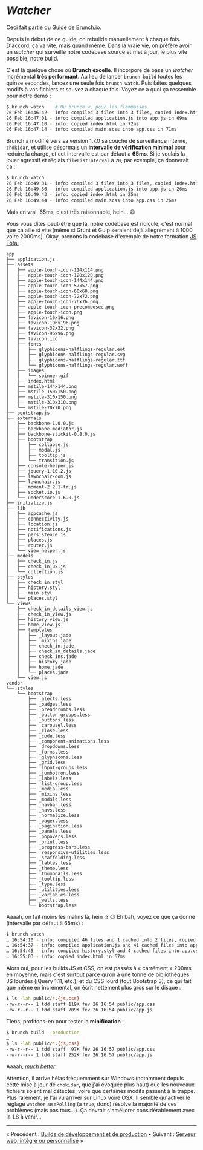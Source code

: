 # *Watcher*

Ceci fait partie du [Guide de Brunch.io](README.md).

Depuis le début de ce guide, on rebuilde manuellement à chaque fois.  D'accord, ça va vite, mais quand même.  Dans la vraie vie, on préfère avoir un *watcher* qui surveille notre codebase source et met à jour, le plus vite possible, notre build.

C'est là quelque chose où **Brunch excelle**.  Il incorpore de base un *watcher* incrémental **très performant**.  Au lieu de lancer `brunch build` toutes les quinze secondes, lancez une seule fois `brunch watch`.  Puis faites quelques modifs à vos fichiers et sauvez à chaque fois.  Voyez ce à quoi ça ressemble pour notre démo :

```sh
$ brunch watch    # Ou brunch w, pour les flemmasses
26 Feb 16:46:42 - info: compiled 3 files into 3 files, copied index.html in 304ms
26 Feb 16:47:01 - info: compiled application.js into app.js in 69ms
26 Feb 16:47:10 - info: copied index.html in 72ms
26 Feb 16:47:14 - info: compiled main.scss into app.css in 71ms
```

Brunch a modifié vers sa version 1.7.0 sa couche de surveillance interne, `chokidar`, et utilise désormais un **intervalle de vérification minimal** pour réduire la charge, et cet intervalle est par défaut à **65ms**.  Si je voulais la jouer agressif et réglais `fileListInterval` à `20`, par exemple, ça donnerait ça :

```sh
$ brunch watch
26 Feb 16:49:31 - info: compiled 3 files into 3 files, copied index.html in 266ms
26 Feb 16:49:36 - info: compiled application.js into app.js in 26ms
26 Feb 16:49:43 - info: copied index.html in 25ms
26 Feb 16:49:44 - info: compiled main.scss into app.css in 26ms
```

Mais en vrai, 65ms, c'est très raisonnable, hein… :smile:

Vous vous dites peut-être que là, notre codebase est ridicule, c'est normal que ça aille si vite (même si Grunt et Gulp seraient déjà allègrement à 1000 voire 2000ms).  Okay, prenons la codebase d'exemple de notre formation [JS Total](http://www.js-attitude.fr/js-total/) :

```text
app
├── application.js
├── assets
│   ├── apple-touch-icon-114x114.png
│   ├── apple-touch-icon-120x120.png
│   ├── apple-touch-icon-144x144.png
│   ├── apple-touch-icon-57x57.png
│   ├── apple-touch-icon-60x60.png
│   ├── apple-touch-icon-72x72.png
│   ├── apple-touch-icon-76x76.png
│   ├── apple-touch-icon-precomposed.png
│   ├── apple-touch-icon.png
│   ├── favicon-16x16.png
│   ├── favicon-196x196.png
│   ├── favicon-32x32.png
│   ├── favicon-96x96.png
│   ├── favicon.ico
│   ├── fonts
│   │   ├── glyphicons-halflings-regular.eot
│   │   ├── glyphicons-halflings-regular.svg
│   │   ├── glyphicons-halflings-regular.ttf
│   │   └── glyphicons-halflings-regular.woff
│   ├── images
│   │   └── spinner.gif
│   ├── index.html
│   ├── mstile-144x144.png
│   ├── mstile-150x150.png
│   ├── mstile-310x150.png
│   ├── mstile-310x310.png
│   └── mstile-70x70.png
├── bootstrap.js
├── externals
│   ├── backbone-1.0.0.js
│   ├── backbone-mediator.js
│   ├── backbone-stickit-0.8.0.js
│   ├── bootstrap
│   │   ├── collapse.js
│   │   ├── modal.js
│   │   ├── tooltip.js
│   │   └── transition.js
│   ├── console-helper.js
│   ├── jquery-1.10.2.js
│   ├── lawnchair-dom.js
│   ├── lawnchair.js
│   ├── moment-2.2.1-fr.js
│   ├── socket.io.js
│   └── underscore-1.6.0.js
├── initialize.js
├── lib
│   ├── appcache.js
│   ├── connectivity.js
│   ├── location.js
│   ├── notifications.js
│   ├── persistence.js
│   ├── places.js
│   ├── router.js
│   └── view_helper.js
├── models
│   ├── check_in.js
│   ├── check_in_ux.js
│   └── collection.js
├── styles
│   ├── check_in.styl
│   ├── history.styl
│   ├── main.styl
│   └── places.styl
└── views
    ├── check_in_details_view.js
    ├── check_in_view.js
    ├── history_view.js
    ├── home_view.js
    ├── templates
    │   ├── _layout.jade
    │   ├── _mixins.jade
    │   ├── check_in.jade
    │   ├── check_in_details.jade
    │   ├── check_ins.jade
    │   ├── history.jade
    │   ├── home.jade
    │   └── places.jade
    └── view.js
vendor
└── styles
    └── bootstrap
        ├── _alerts.less
        ├── _badges.less
        ├── _breadcrumbs.less
        ├── _button-groups.less
        ├── _buttons.less
        ├── _carousel.less
        ├── _close.less
        ├── _code.less
        ├── _component-animations.less
        ├── _dropdowns.less
        ├── _forms.less
        ├── _glyphicons.less
        ├── _grid.less
        ├── _input-groups.less
        ├── _jumbotron.less
        ├── _labels.less
        ├── _list-group.less
        ├── _media.less
        ├── _mixins.less
        ├── _modals.less
        ├── _navbar.less
        ├── _navs.less
        ├── _normalize.less
        ├── _pager.less
        ├── _pagination.less
        ├── _panels.less
        ├── _popovers.less
        ├── _print.less
        ├── _progress-bars.less
        ├── _responsive-utilities.less
        ├── _scaffolding.less
        ├── _tables.less
        ├── _theme.less
        ├── _thumbnails.less
        ├── _tooltip.less
        ├── _type.less
        ├── _utilities.less
        ├── _variables.less
        ├── _wells.less
        └── bootstrap.less
```

Aaaah, on fait moins les malins là, hein !? :wink:  Eh bah, voyez ce que ça donne (intervalle par défaut à 65ms) :

```sh
$ brunch watch
… 16:54:10 - info: compiled 46 files and 1 cached into 2 files, copied 25 in 1246ms
… 16:54:37 - info: compiled application.js and 41 cached files into app.js in 255ms
… 16:54:45 - info: compiled history.styl and 4 cached files into app.css in 157ms
… 16:55:03 - info: copied index.html in 67ms
```

Alors oui, pour les builds JS et CSS, on est passés à « carrément » 200ms en moyenne, mais c'est surtout parce qu’on a une tonne de bibliothèques JS lourdes (jQuery 1.11, etc.), et du CSS lourd (tout Bootstrap 3), ce qui fait que même en incrémental, on écrit nettement plus gros sur le disque :

```sh
$ ls -lah public/*.{js,css}
-rw-r--r-- 1 tdd staff 119K fév 26 16:54 public/app.css
-rw-r--r-- 1 tdd staff 709K fév 26 16:54 public/app.js
```

Tiens, profitons-en pour tester la **minification** :

```sh
$ brunch build --production
…
$ ls -lah public/*.{js,css}
-rw-r--r-- 1 tdd staff  97K fév 26 16:57 public/app.css
-rw-r--r-- 1 tdd staff 252K fév 26 16:57 public/app.js
```

Aaaah, *[much better](https://www.youtube.com/watch?v=mvwd13F_1Gs)*.

Attention, il arrive hélas fréquemment sur Windows (notamment depuis cette mise à jour de `chokidar`, que j'ai évoquée plus haut) que les nouveaux fichiers soient mal détectés, voire que certaines modifs passent à la trappe.  Plus rarement, je l'ai vu arriver sur Linux voire OSX.  Il semble qu'activer le réglage `watcher.usePolling` (à `true`, donc) résolve la majorité de ces problèmes (mais pas tous…).  Ça devrait s'améliorer considérablement avec la 1.8 à venir…

----

« Précédent : [Builds de développement et de production](chapter08-production-builds.md) • Suivant : [Serveur web, intégré ou personnalisé](chapter10-web-server.md) »
